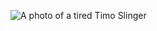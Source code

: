 ![A photo of a tired Timo Slinger](https://avatars3.githubusercontent.com/u/13174887?s=400&u=2da25ff19829f8e1221a2c6c81f11d67eb60dfc7&v=4)
